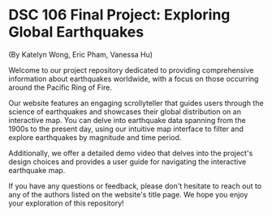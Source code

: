 # DSC 106 Final Project: Exploring Global Earthquakes 
(By Katelyn Wong, Eric Pham, Vanessa Hu)

Welcome to our project repository dedicated to providing comprehensive information about earthquakes worldwide, with a focus on those occurring around the Pacific Ring of Fire.

Our website features an engaging scrollyteller that guides users through the science of earthquakes and showcases their global distribution on an interactive map. You can delve into earthquake data spanning from the 1900s to the present day, using our intuitive map interface to filter and explore earthquakes by magnitude and time period.

Additionally, we offer a detailed demo video that delves into the project's design choices and provides a user guide for navigating the interactive earthquake map.

If you have any questions or feedback, please don't hesitate to reach out to any of the authors listed on the website's title page. We hope you enjoy your exploration of this repository!

